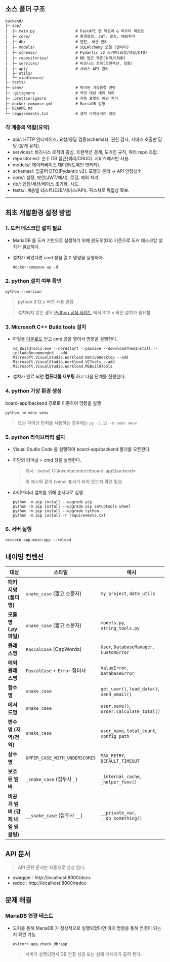 ## 소스 폴더 구조

```
backend/
├─ app/
│  ├─ main.py                  # FastAPI 앱 팩토리 & 라우터 마운트
│  ├─ core/                    # 환경설정, JWT, 로깅, 예외처리
│  ├─ db/                      # 엔진, 세션 관리
│  ├─ models/                  # SQLAlchemy 모델 (엔티티)
│  ├─ schemas/                 # Pydantic v2 스키마(요청/응답/DTO)
│  ├─ repositories/            # DB 접근 계층(쿼리/CRUD)
│  ├─ services/                # 비즈니스 로직(트랜잭션, 검증)
│  ├─ api/                     # 서비스 API 관리
│  ├─ utils/
│  └─ middleware/
├─ tests/
├─ venv/                       # 파이썬 가상환경 관련
├─ .gitignore                  # 커밋 대상 예외 처리
├─ .prettierignore             # 자동 포멧팅 예외 처리
├─ docker-compose.yml          # MariaDB 실행
├─ README.md
└─ requirements.txt            # 설치 라이브러리 정의
```

### 각 계층의 역할(요약)

- api/: HTTP 인터페이스. 요청/응답 검증(schemas), 권한 검사, 서비스 호출만 담당 (얇게 유지).
- services/: 비즈니스 로직의 중심. 트랜잭션 경계, 도메인 규칙, 여러 repo 조합.
- repositories/: 순수 DB 접근(쿼리/CRUD). 서비스에서만 사용.
- models/: 데이터베이스 테이블(도메인 엔티티).
- schemas/: 입출력 DTO(Pydantic v2). 모델과 분리 → API 안정성↑.
- core/: 설정, 보안(JWT/해시), 로깅, 예외 처리.
- db/: 엔진/세션/베이스 초기화, 시드.
- tests/: 계층별 테스트(E2E/서비스/API). 픽스처로 독립성 확보.

---

## 최초 개발환경 설정 방법

### 1. 도커 데스크탑 설치 필요

- MariaDB 를 도커 기반으로 실행하기 위해 윈도우(OS) 기준으로 도커 데스크탑 설치가 필요하다.

- 설치가 되었다면 cmd 창을 열고 명령을 실행하자.
  
  ```
  docker-compose up -d
  ```

### 2. python 설치 여부 확인

```
python --version
```

> python 3.12.x 버전 사용 권장.
> 
> 설치되지 않은 경우 [Python 공식 사이트](https://www.python.org/downloads/windows/) 에서 3.12.x 버전 설치가 필요함.

### 3. Microsoft C++ Build tools 설치

- 파일을 [다운로드](https://aka.ms/vs/17/release/vs_BuildTools.exe) 받고 cmd 창을 열어서 명령을 실행한다.
  
  ```
  vs_BuildTools.exe --norestart --passive --downloadThenInstall --includeRecommended --add Microsoft.VisualStudio.Workload.NativeDesktop --add Microsoft.VisualStudio.Workload.VCTools --add Microsoft.VisualStudio.Workload.MSBuildTools
  ```

- 설치가 완료 되면 **컴퓨터를 재부팅** 하고 다음 단계를 진행한다.

### 4. python 가상 환경 생성

board-app/backend 경로로 이동하여 명령을 실행

```
python -m venv venv
```

> 또는 파이선 런처를 사용하는 경우에는 ```py -3.12 -m venv venv```

### 5. python 라이브러리 설치

- Visual Studio Code 를 실행하여 board-app/backend 폴더를 오픈한다.

- 하단의 터미널 > cmd 창을 실행한다.
  
  > 예시 : (venv) C:\kwon\acontech\board-app\backend>
  > 
  > 위 예시와 같이 (venv) 표시가 되어 있는지 확인 필요.

- 라이브러리 설치를 위해 순서대로 실행
  
  ```
  python -m pip install --upgrade pip
  python -m pip install --upgrade pip setuptools wheel
  python -m pip install --upgrade cython
  python -m pip install -r requirements.txt
  ```

### 6. 서버 실행

```
uvicorn app.main:app --reload
```

## 네이밍 컨벤션

| 대상                     | 스타일                           | 예시                                          |
| ---------------------- | ----------------------------- | ------------------------------------------- |
| **패키지명 (폴더명)**         | `snake_case` (짧고 소문자)         | `my_project`, `data_utils`                  |
| **모듈명 (.py 파일)**       | `snake_case` (짧고 소문자)         | `models.py`, `string_tools.py`              |
| **클래스명**               | `PascalCase` (CapWords)       | `User`, `DatabaseManager`, `CustomError`    |
| **예외 클래스명**            | `PascalCase` + `Error` 접미사    | `ValueError`, `DatabaseError`               |
| **함수명**                | `snake_case`                  | `get_user()`, `load_data()`, `send_email()` |
| **메서드명**               | `snake_case`                  | `user.save()`, `order.calculate_total()`    |
| **변수명 (지역/전역)**        | `snake_case`                  | `user_name`, `total_count`, `config_path`   |
| **상수명**                | `UPPER_CASE_WITH_UNDERSCORES` | `MAX_RETRY`, `DEFAULT_TIMEOUT`              |
| **보호된 멤버**             | `_snake_case` (접두사 `_`)       | `_internal_cache`, `_helper_func()`         |
| **비공개 멤버 (강제 네임 맹글링)** | `__snake_case` (접두사 `__`)     | `__private_var`, `__do_something()`         |

## API 문서

> API 관련 문서는 자동으로 생성 된다.

- swagger : http://localhost:8000/docs
- redoc : http://localhost:8000/redoc

## 문제 해결

### MariaDB 연결 테스트

- 도커를 통해 MariaDB 가 정상적으로 실행되었다면 아래 명령을 통해 연결이 되는지 확인 가능
  
  ```
  uvicorn app.check_db:app
  ```
  
  > 서버가 실행되면서 DB 연결 성공 또는 실패 메세지가 출력 된다.
